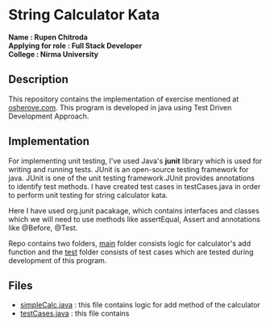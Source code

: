 # String Calculator Kata

**Name : Rupen Chitroda** <br/>
**Applying for role : Full Stack Developer** <br/>
**College : Nirma University** <br/>

## Description 
This repository contains the implementation of exercise mentioned at [osherove.com](https://osherove.com/tdd-kata-1). This program is developed in java using Test Driven Development Approach. 

## Implementation
For implementing unit testing, I've used Java's **junit** library which is used for writing and running tests. JUnit is an open-source testing framework for java. JUnit is one of the unit testing framework.JUnit provides annotations to identify test methods. I have created test cases in testCases.java in order to perform unit testing for string calculator kata.

Here I have used org.junit pacakage, which contains interfaces and classes which we will need to use methods like assertEqual, Assert and annotations like @Before, @Test.

Repo contains two folders, [main](main/java) folder consists logic for calculator's add function and the [test](test/java) folder consists of test cases which are tested during development of this program.

## Files
- [simpleCalc.java](main/java/simpleCalc.java) : this file contains logic for add method of the calculator
- [testCases.java](test/java/testCases.java) : this file contains 
